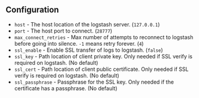 ## Configuration

* `host` - The host location of the logstash server. (`127.0.0.1`)
* `port` - The host port to connect. (`28777`)
* `max_connect_retries` - Max number of attempts to reconnect to logstash before going into silence. `-1` means retry forever. (`4`)
* `ssl_enable` - Enable SSL transfer of logs to logstash. (`false`)
* `ssl_key` - Path location of client private key. Only needed if SSL verify is required on logstash. (No default)
* `ssl_cert` - Path location of client public certificate. Only needed if SSL verify is required on logstash. (No default)
* `ssl_passphrase` - Passphrase for the SSL key. Only needed if the certificate has a passphrase. (No default)
